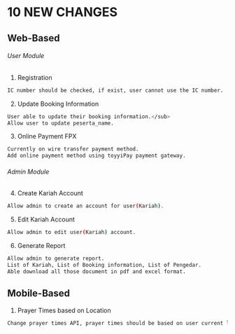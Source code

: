 # 10 NEW CHANGES

## Web-Based

###### User Module
1. Registration
```bash
IC number should be checked, if exist, user cannot use the IC number.
```
2. Update Booking Information
```bash
User able to update their booking information.</sub>
Allow user to update peserta_name.
```

3. Online Payment FPX 
```bash
Currently on wire transfer payment method.
Add online payment method using toyyiPay payment gateway.
```

###### Admin Module
4. Create Kariah Account
```bash
Allow admin to create an account for user(Kariah).
```

5. Edit Kariah Account
```bash
Allow admin to edit user(Kariah) account.
```

6. Generate Report
```bash
Allow admin to generate report.
List of Kariah, List of Booking information, List of Pengedar.
Able download all those document in pdf and excel format.
```

## Mobile-Based
1. Prayer Times based on Location
```bash
Change prayer times API, prayer times should be based on user current location.
```




